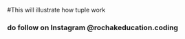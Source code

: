#This will illustrate how tuple work 

### do follow on Instagram @rochakeducation.coding

<SocialIcon url="https://www.instagram.com/rochakeducation.coding/" />